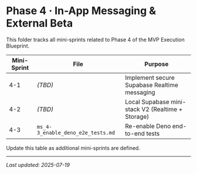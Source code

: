 # Phase 4 · In-App Messaging & External Beta

This folder tracks all mini-sprints related to Phase 4 of the MVP Execution
Blueprint.

| Mini-Sprint | File                              | Purpose                                           |
| ----------- | --------------------------------- | ------------------------------------------------- |
| 4-1         | _(TBD)_                           | Implement secure Supabase Realtime messaging      |
| 4-2         | _(TBD)_                           | Local Supabase mini-stack V2 (Realtime + Storage) |
| 4-3         | `ms_4-3_enable_deno_e2e_tests.md` | Re-enable Deno end-to-end tests                   |

Update this table as additional mini-sprints are defined.

---

_Last updated: 2025-07-19_
